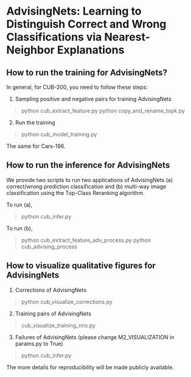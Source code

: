 # AdvisingNets: Learning to Distinguish Correct and Wrong Classifications via Nearest-Neighbor Explanations

## How to run the training for AdvisingNets?

In general, for CUB-200, you need to follow these steps:
1. Sampling positive and negative pairs for training AdvisingNets

> python cub_extract_feature.py
> python copy_and_rename_topk.py

2. Run the training

> python cub_model_training.py

The same for Cars-196.

## How to run the inference for AdvisingNets

We provide two scripts to run two applications of AdvisingNets (a) correct/wrong prediction classification and (b) multi-way image classification using the Top-Class Reranking algorithm.

To run (a),

> python cub_infer.py

To run (b),

> python cub_extract_feature_adv_process.py
> python cub_advising_process

## How to visualize qualitative figures for AdvisingNets

1. Corrections of AdvisingNets
> python cub_visualize_corrections.py 
2. Training pairs of AdvisingNets
> cub_visualize_training_nns.py
3. Failures of AdvisingNets (please change M2_VISUALIZATION in params.py to True)
> python cub_infer.py

The more details for reproducibility will be made publicly available.

